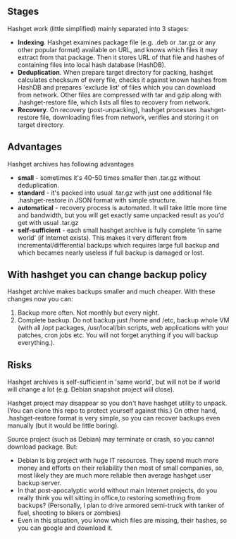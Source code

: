 ## Stages
Hashget work (little simplified) mainly separated into 3 stages:

- **Indexing**. Hashget examines package file (e.g. .deb or .tar.gz or any other popular format) available on URL, and knows which files it may extract from that package. Then it stores URL of that file and hashes of containing files into local hash database (HashDB).
- **Deduplication**. When prepare target directory for packing, hashget calculates checksum of every file, checks it against known hashes from HashDB and prepares 'exclude list' of files which you can download from network. Other files are compressed with tar and gzip along with .hashget-restore file, which lists all files to recovery from network.
- **Recovery**. On recovery (post-unpacking), hashget processes .hashget-restore file, downloading files from network, verifies and storing it on target directory. 

## Advantages

Hashget archives has following advantages

- **small** - sometimes it's 40-50 times smaller then .tar.gz without deduplication. 
- **standard** - it's packed into usual .tar.gz with just one additional file .hashget-restore in JSON format with simple structure.
- **automatical** - recovery process is automated. It will take little more time and bandwidth, but you will get exactly same unpacked result as you'd get with usual .tar.gz
- **self-sufficient** - each small hashget archive is fully complete 'in same world' (if Internet exists). This makes it very different from incremental/differential backups which requires large full backup and which becames nearly useless if full backup is damaged or lost. 

## With hashget you can change backup policy
Hashget archive makes backups smaller and much cheaper. With these changes now you can:
1. Backup more often. Not monthly but every night.
2. Complete backup. Do not backup just /home and /etc, backup whole VM (with all /opt packages, /usr/local/bin scripts, web applications with your patches, cron jobs etc. You will not forget anything if you will backup everything.).

## Risks
Hashget archives is self-sufficient in 'same world', but will not be if world will change a lot (e.g. Debian snapshot project will close).

Hashget project may disappear so you don't have hashget utility to unpack. (You can clone this repo to protect yourself against this.) On other hand, .hashget-restore format is very simple, so you can recover backups even manually (but it would be little boring).

Source project (such as Debian) may terminate or crash, so you cannot download package. But:

- Debian is big project with huge IT resources. They spend much more money and efforts on their reliability then most of small companies, so, most likely they are much more reliable then average hashget user backup server.
- In that post-apocalyptic world without main Internet projects, do you really think you will sitting in office,to restoring something from backups? (Personally, I plan to drive armored semi-truck with tanker of fuel, shooting to bikers or zombies)
- Even in this situation, you know which files are missing, their hashes, so you can google and download it.








